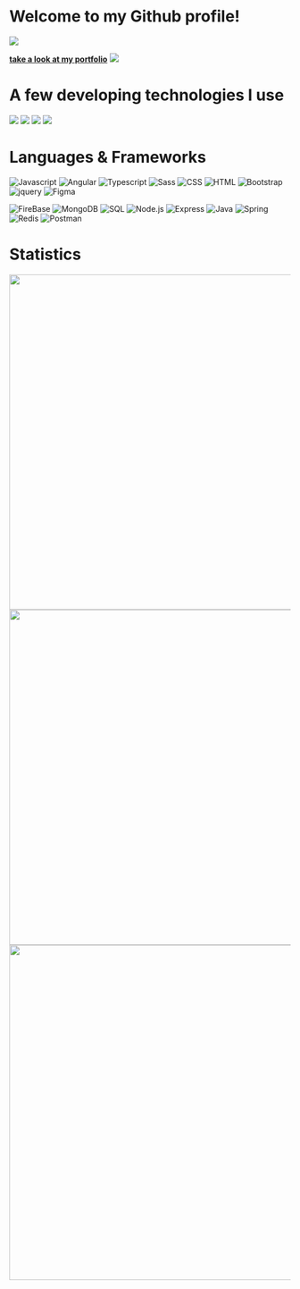 # Welcome to my Github profile!
<a href="https://github.com/DenverCoder1/readme-typing-svg"><img src="https://readme-typing-svg.herokuapp.com/?lines=👩%20Bianca%20Klein%20Schmitt;💻%20Full-Stack%20Web%20Developer;📍Florianópolis,%20Brazil;📚%20Always%20learning%20new%20things&font=Fira%20Code&center=true&width=440&height=45&color=f75c7e&vCenter=true&size=22"></a>

**[take a look at my portfolio](https://bischmitt.github.io/portfolio/)**
<a href="https://bischmitt.github.io/portfolio/">![](https://img.shields.io/badge/-take_a_look_my_portfolio-c64f68)</a>

# A few developing technologies I use
![](https://img.shields.io/badge/OS-Linux-informational?style=flat&logo=linux&logoColor=white&color=c64f68)
![](https://img.shields.io/badge/IDE-VSCode-informational?style=flat&logo=visualstudiocode&logoColor=white&color=c64f68)
![](https://img.shields.io/badge/IDE-Eclipse-informational?style=flat&logo=eclipse&logoColor=white&color=c64f68)
![](https://img.shields.io/badge/Version_Control-GIT-informational?style=flat&logo=git&logoColor=white&color=c64f68)


# Languages & Frameworks
![Javascript](https://img.shields.io/badge/-Javascript-2c292d?&logo=Javascript)
![Angular](https://img.shields.io/badge/-Angular-2c292d?&logo=Angular)
![Typescript](https://img.shields.io/badge/-Typescript-2c292d?&logo=Typescript)
![Sass](https://img.shields.io/badge/-Sass-2c292d?&logo=Sass)
![CSS](https://img.shields.io/badge/-CSS3-2c292d?&logo=CSS3)
![HTML](https://img.shields.io/badge/-HTML5-2c292d?&logo=HTML5)
![Bootstrap](https://img.shields.io/badge/-Bootstrap-2c292d?&logo=Bootstrap)
![jquery](https://img.shields.io/badge/-JQuery-2c292d?&logo=jquery)
![Figma](https://img.shields.io/badge/-Figma-2c292d?&logo=Figma)


![FireBase](https://img.shields.io/badge/-FireBase-2c292d?&logo=FireBase)
![MongoDB](https://img.shields.io/badge/-MongoDB-2c292d?&logo=MongoDB)
![SQL](https://img.shields.io/badge/-mySQL-2c292d?&logo=mySQL)
![Node.js](https://img.shields.io/badge/-Node.js-2c292d?&logo=node.js)
![Express](https://img.shields.io/badge/-Express-2c292d?&logo=Express)
![Java](https://img.shields.io/badge/-Java-2c292d?&logo=Java)
![Spring](https://img.shields.io/badge/-Spring-2c292d?&logo=Spring)
![Redis](https://img.shields.io/badge/-Redis-2c292d?&logo=Redis)
![Postman](https://img.shields.io/badge/-Postman-2c292d?&logo=Postman)



# Statistics


<img src="https://github-readme-stats.vercel.app/api?username=bischmitt&theme=dracula&show_icons=true&hide_border=true)](https://github.com/bischmitt/" width="600">  


<img src="https://github-readme-stats.vercel.app/api/top-langs/?username=bischmitt&hide=html&hide_title=true&hide_border=true&layout=compact&langs_count=6&exclude_repo=comp426,Redventures-Movie-Quotes&text_color=fff&icon_color=fff&theme=dracula" width="600">


<img src="https://github-profile-summary-cards.vercel.app/api/cards/profile-details?username=bischmitt&theme=dracula" width="600">
